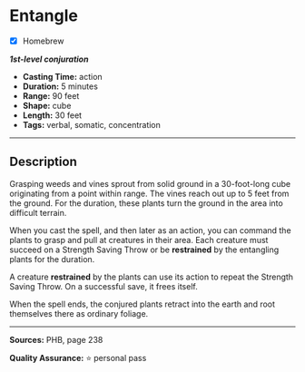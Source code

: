 # Entangle
- [x] Homebrew

***1st-level conjuration***
- **Casting Time:** action
- **Duration:** 5 minutes
- **Range:** 90 feet
- **Shape:** cube
- **Length:** 30 feet
- **Tags:** verbal, somatic, concentration

---

## Description
Grasping weeds and vines sprout from solid ground in a 30-foot-long cube originating from a point within range.
The vines reach out up to 5 feet from the ground.
For the duration, these plants turn the ground in the area into difficult terrain.

When you cast the spell, and then later as an action, you can command the plants to grasp and pull at creatures in their area.
Each creature must succeed on a Strength Saving Throw or be **restrained** by the entangling plants for the duration.

A creature **restrained** by the plants can use its action to repeat the Strength Saving Throw.
On a successful save, it frees itself.

When the spell ends, the conjured plants retract into the earth and root themselves there as ordinary foliage.

---

**Sources:** PHB, page 238

**Quality Assurance:** :star: personal pass

